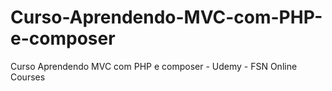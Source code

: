 # Curso-Aprendendo-MVC-com-PHP-e-composer
Curso Aprendendo MVC com PHP e composer - Udemy - FSN Online Courses
